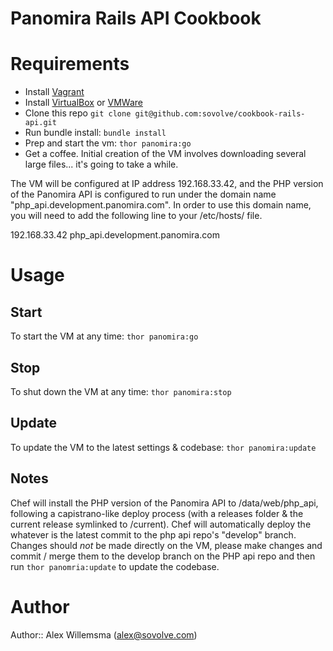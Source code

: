 # Panomira Rails API Cookbook

# Requirements

- Install [Vagrant](http://www.vagrantup.com/downloads.html)
- Install [VirtualBox](https://www.virtualbox.org/wiki/Downloads) or [VMWare](http://www.vmware.com/products/fusion/)
- Clone this repo `git clone git@github.com:sovolve/cookbook-rails-api.git`
- Run bundle install: `bundle install`
- Prep and start the vm: `thor panomira:go`
- Get a coffee. Initial creation of the VM involves downloading several large files... it's going to take a while.

The VM will be configured at IP address 192.168.33.42, and the PHP version of the Panomira API is configured to run
under the domain name "php_api.development.panomira.com". In order to use this domain name, you will need to add the
following line to your /etc/hosts/ file.

   192.168.33.42 php_api.development.panomira.com 

# Usage

## Start

To start the VM at any time: `thor panomira:go` 

## Stop

To shut down the VM at any time: `thor panomira:stop` 

## Update
To update the VM to the latest settings & codebase: `thor panomira:update`

## Notes
Chef will install the PHP version of the Panomira API to /data/web/php_api, following a capistrano-like deploy 
process (with a releases folder & the current release symlinked to /current). Chef will automatically deploy the
whatever is the latest commit to the php api repo's "develop" branch. Changes should _not_ be made directly on 
the VM, please make changes and commit / merge them to the develop branch on the PHP api repo and then run 
`thor panomria:update` to update the codebase.

# Author

Author:: Alex Willemsma (<alex@sovolve.com>)
